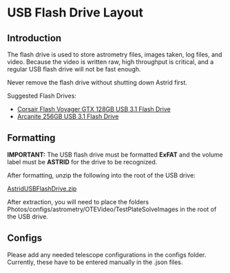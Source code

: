 # USB Flash Drive Layout

## Introduction

The flash drive is used to store astrometry files, images taken, log files, and video.  Because the video is written raw, high throughput is critical, and a regular USB flash drive will not be fast enough.

Never remove the flash drive without shutting down Astrid first.

Suggested Flash Drives:

* [Corsair Flash Voyager GTX 128GB USB 3.1 Flash Drive](https://www.amazon.com/Corsair-Flash-Voyager-128GB-Premium/dp/B079NVJPKV)
* [Arcanite 256GB USB 3.1 Flash Drive](https://www.amazon.com/dp/B07RT1WMFB)

## Formatting

**IMPORTANT:** The USB flash drive must be formatted **ExFAT** and the volume label must be **ASTRID** for the drive to be recognized.

After formatting, unzip the following into the root of the USB drive:

[AstridUSBFlashDrive.zip](../AstridUSBFlashDrive.zip)

After extraction, you will need to place the folders Photos/configs/astrometry/OTEVideo/TestPlateSolveImages in the root of the USB drive.


## Configs

Please add any needed telescope configurations in the configs folder.  Currently, these have to be entered manually in the .json files.


